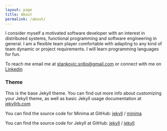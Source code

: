 ```yaml
---
layout: page
title: About
permalink: /about/
---
```


I consider myself a motivated software developer with an interest in distributed systems, functional programming and software engineering in general. I am a flexible team player comfortable with adapting to any kind of team dynamic or project requirements. I will learn programming languages for fun.

To reach me email me at [stankovic.srdjo@gmail.com][email] or connect with me on [Linkedin]
### Theme
This is the base Jekyll theme. You can find out more info about customizing your Jekyll theme, as well as basic Jekyll usage documentation at [jekyllrb.com](https://jekyllrb.com/)

You can find the source code for Minima at GitHub:
[jekyll][jekyll-organization] /
[minima](https://github.com/jekyll/minima)

You can find the source code for Jekyll at GitHub:
[jekyll][jekyll-organization] /
[jekyll](https://github.com/jekyll/jekyll)


[jekyll-organization]: https://github.com/jekyll
[email]: mailto:stankovic.srdjo@gmail.com
[linkedin]: https://www.linkedin.com/in/stankovicsrdjan/